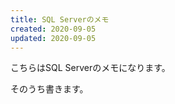 ```yaml
---
title: SQL Serverのメモ
created: 2020-09-05
updated: 2020-09-05
---
```


こちらはSQL Serverのメモになります。

そのうち書きます。
